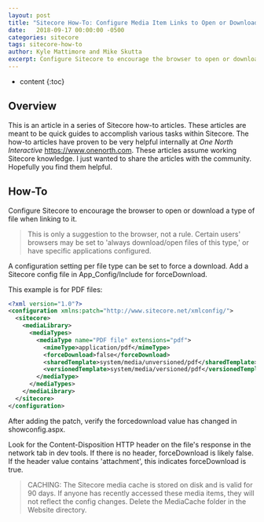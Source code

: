 ```yaml
---
layout: post
title: "Sitecore How-To: Configure Media Item Links to Open or Download"
date:   2018-09-17 00:00:00 -0500
categories: sitecore
tags: sitecore-how-to
author: Kyle Mattimore and Mike Skutta
excerpt: Configure Sitecore to encourage the browser to open or download a type of file when linking to it.
---
```


* content
{:toc}

## Overview

This is an article in a series of Sitecore how-to articles. These articles are meant to be quick guides to accomplish various tasks within Sitecore. The how-to articles have proven to be very helpful internally at *One North Interactive* https://www.onenorth.com.  These articles assume working Sitecore knowledge. I just wanted to share the articles with the community. Hopefully you find them helpful.

## How-To

Configure Sitecore to encourage the browser to open or download a type of file when linking to it.

> This is only a suggestion to the browser, not a rule. Certain users' browsers may be set to 'always download/open files of this type,' or have specific applications configured.

A configuration setting per file type can be set to force a download.  Add a Sitecore config file in App_Config/Include for forceDownload. 

This example is for PDF files: 

```xml
<?xml version="1.0"?>
<configuration xmlns:patch="http://www.sitecore.net/xmlconfig/">
  <sitecore>
    <mediaLibrary>
      <mediaTypes>
        <mediaType name="PDF file" extensions="pdf">
          <mimeType>application/pdf</mimeType>
          <forceDownload>false</forceDownload>
          <sharedTemplate>system/media/unversioned/pdf</sharedTemplate>
          <versionedTemplate>system/media/versioned/pdf</versionedTemplate>
        </mediaType>
      </mediaTypes>
    </mediaLibrary>
  </sitecore>
</configuration>
```

After adding the patch, verify the forcedownload value has changed in showconfig.aspx.

Look for the Content-Disposition HTTP header on the file's response in the network tab in dev tools. If there is no header, forceDownload is likely false. If the header value contains 'attachment', this indicates forceDownload is true. 

> CACHING: The Sitecore media cache is stored on disk and is valid for 90 days. If anyone has recently accessed these media items, they will not reflect the config changes. Delete the MediaCache folder in the Website directory.